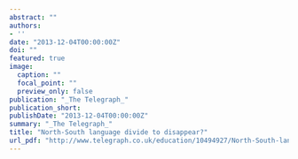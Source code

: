 ```yaml
---
abstract: ""
authors:
- ''
date: "2013-12-04T00:00:00Z"
doi: ""
featured: true
image:
  caption: ""
  focal_point: ""
  preview_only: false
publication: "_The Telegraph_"
publication_short: 
publishDate: "2013-12-04T00:00:00Z"
summary: "_The Telegraph_"
title: "North-South language divide to disappear?"
url_pdf: "http://www.telegraph.co.uk/education/10494927/North-South-language-divide-to-disappear.html"
---
```

